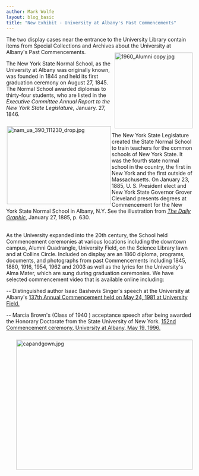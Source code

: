 ```yaml
---
author: Mark Wolfe
layout: blog_basic
title: "New Exhibit - University at Albany's Past Commencements"
---
```

<div class="entry-body">
<p>The two display cases near the entrance to the University Library contain items from Special Collections and Archives about the University at Albany's Past Commencements. <img align="right" alt="1960_Alumni copy.jpg" height="204" hspace="2" src="{{ site.url }}/posts-img/1960_Alumni%20copy.jpg" vspace="10" width="210"/></p>
<p>The New York State Normal School, as the University at Albany was originally known, was founded in 1844 and held its first graduation ceremony on August 27, 1845.  The Normal School awarded diplomas to thirty-four students, who are listed in the <em>Executive Committee Annual Report to the New York State Legislature</em>, January. 27, 1846. </p>
<p><img align="left" alt="nam_ua_390_111230_drop.jpg" height="210" hspace="2" src="{{ site.url }}/posts-img/nam_ua_390_111230_drop.jpg" vspace="10" width="280"/></p>
<p>The New York State Legislature created the State Normal School to train teachers for the common schools of New York State. It was the fourth state normal school in the country, the first in New York and the first outside of Massachusetts. On January 23, 1885, U. S. President elect and New York State Governor Grover Cleveland presents degrees at Commencement for the New York State Normal School in Albany, N.Y. See the illustration from <a href="{{ site.url }}/dailygraphic.html" onclick="window.open('http://liblogs.albany.edu/grenander/dailygraphic.html','popup','width=800,height=1200,scrollbars=no,resizable=no,toolbar=no,directories=no,location=no,menubar=no,status=no,left=0,top=0'); return false"><em>The Daily Graphic</em></a>, January 27, 1885, p. 630. </p>
<p><br/>
As the University expanded into the 20th century, the School held Commencement ceremonies at various locations including the downtown campus, Alumni Quadrangle, University Field, on the Science Library lawn and at Collins Circle. Included on display are an 1860 diploma, programs, documents, and photographs from past Commencements including 1845, 1880, 1916, 1954, 1962 and 2003 as well as the lyrics for the University's Alma Mater, which are sung during graduation ceremonies. We have selected commencement video that is available online including: </p>
<p>-- Distinguished author Isaac Bashevis Singer's speech at the University at Albany's <a href="{{ site.url }}/2010/05/university_at_albanys_137th_an_1.html">137th Annual Commencement held on May 24, 1981 at University Field.</a></p>
<p>-- Marcia Brown's (Class of 1940 ) acceptance speech after being awarded the Honorary Doctorate from the State University of New York. <a href="http://luna.albany.edu/luna/servlet/detail/UALBANYSCA~14~14~43992~104710:Marcia-J--Brown-Papers?qvq=mgid:57&amp;mi=0&amp;trs=1">152nd Commencement ceremony, University at Albany, May 19, 1996. </a></p>
<p><img align="right" alt="capandgown.jpg" height="350" hspace="2" src="{{ site.url }}/posts-img/capandgown.jpg" vspace="10" width="475" /></p>
</div>